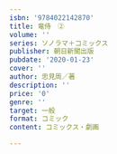 ```yaml
---
isbn: '9784022142870'
title: 竜侍　②
volume: ''
series: ソノラマ＋コミックス
publisher: 朝日新聞出版
pubdate: '2020-01-23'
cover: ''
author: 忠見周／著
description: ''
price: '0'
genre: ''
target: 一般
format: コミック
content: コミックス・劇画

---
```

